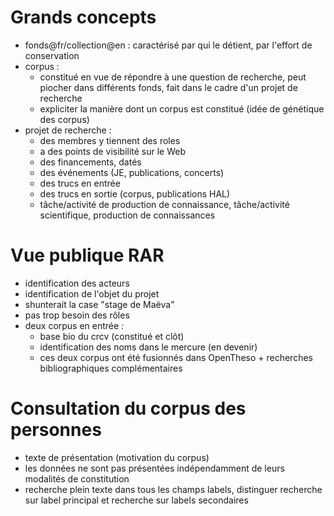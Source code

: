 # Grands concepts

- fonds@fr/collection@en : caractérisé par qui le détient, par l'effort de conservation
- corpus :
  - constitué en vue de répondre à une question de recherche, peut piocher dans différents fonds, fait dans le cadre d'un projet de recherche
  - expliciter la manière dont un corpus est constitué (idée de génétique des corpus)
- projet de recherche :
  - des membres y tiennent des roles
  - a des points de visibilité sur le Web
  - des financements, datés
  - des événements (JE, publications, concerts)
  - des trucs en entrée
  - des trucs en sortie (corpus, publications HAL)
  - tâche/activité de production de connaissance, tâche/activité scientifique, production de connaissances

# Vue publique RAR

- identification des acteurs
- identification de l'objet du projet
- shunterait la case "stage de Maëva"
- pas trop besoin des rôles
- deux corpus en entrée :
  - base bio du crcv (constitué et clôt)
  - identification des noms dans le mercure (en devenir)
  - ces deux corpus ont été fusionnés dans OpenTheso + recherches bibliographiques complémentaires
  
# Consultation du corpus des personnes

- texte de présentation (motivation du corpus)
- les données ne sont pas présentées indépendamment de leurs modalités de constitution
- recherche plein texte dans tous les champs labels, distinguer recherche sur label principal et recherche sur labels secondaires